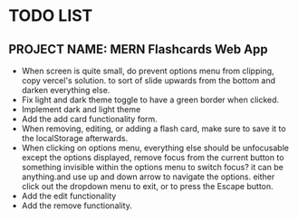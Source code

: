 # TODO LIST

## PROJECT NAME: MERN Flashcards Web App

- When screen is quite small, do prevent options menu from clipping, copy vercel's solution. to sort of slide upwards from the bottom and darken everything else.
- Fix light and dark theme toggle to have a green border when clicked.
- Implement dark and light theme
- Add the add card functionality form.
- When removing, editing, or adding a flash card, make sure to save it to the localStorage afterwards.
- When clicking on options menu, everything else should be unfocusable except the options displayed, remove focus from the current button to something invisible within the options menu to switch focus? it can be anything.and use up and down arrow to navigate the options. either click out the dropdown menu to exit, or to press the Escape button.
- Add the edit functionality
- Add the remove functionality.